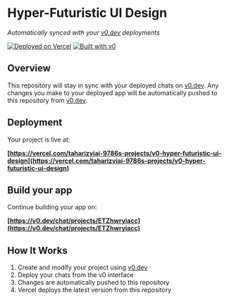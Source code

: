 # Hyper-Futuristic UI Design

*Automatically synced with your [v0.dev](https://v0.dev) deployments*

[![Deployed on Vercel](https://img.shields.io/badge/Deployed%20on-Vercel-black?style=for-the-badge&logo=vercel)](https://vercel.com/taharizviai-9786s-projects/v0-hyper-futuristic-ui-design)
[![Built with v0](https://img.shields.io/badge/Built%20with-v0.dev-black?style=for-the-badge)](https://v0.dev/chat/projects/ETZhwryiacc)

## Overview

This repository will stay in sync with your deployed chats on [v0.dev](https://v0.dev).
Any changes you make to your deployed app will be automatically pushed to this repository from [v0.dev](https://v0.dev).

## Deployment

Your project is live at:

**[https://vercel.com/taharizviai-9786s-projects/v0-hyper-futuristic-ui-design](https://vercel.com/taharizviai-9786s-projects/v0-hyper-futuristic-ui-design)**

## Build your app

Continue building your app on:

**[https://v0.dev/chat/projects/ETZhwryiacc](https://v0.dev/chat/projects/ETZhwryiacc)**

## How It Works

1. Create and modify your project using [v0.dev](https://v0.dev)
2. Deploy your chats from the v0 interface
3. Changes are automatically pushed to this repository
4. Vercel deploys the latest version from this repository